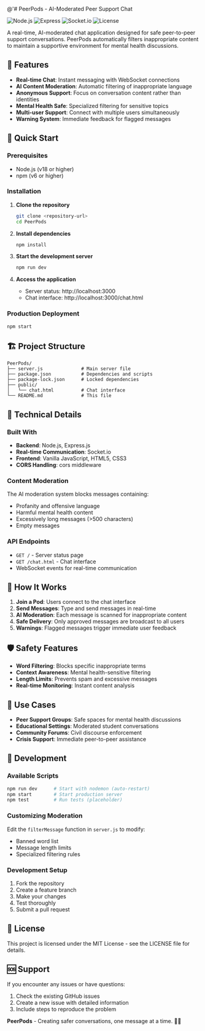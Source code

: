 
@'# PeerPods - AI-Moderated Peer Support Chat

![Node.js](https://img.shields.io/badge/Node.js-18%2B-green)
![Express](https://img.shields.io/badge/Express-4.18-blue)
![Socket.io](https://img.shields.io/badge/Socket.io-4.8-orange)
![License](https://img.shields.io/badge/License-MIT-lightgrey)

A real-time, AI-moderated chat application designed for safe peer-to-peer support conversations. PeerPods automatically filters inappropriate content to maintain a supportive environment for mental health discussions.

## 🌟 Features

- **Real-time Chat**: Instant messaging with WebSocket connections
- **AI Content Moderation**: Automatic filtering of inappropriate language
- **Anonymous Support**: Focus on conversation content rather than identities
- **Mental Health Safe**: Specialized filtering for sensitive topics
- **Multi-user Support**: Connect with multiple users simultaneously
- **Warning System**: Immediate feedback for flagged messages

## 🚀 Quick Start

### Prerequisites
- Node.js (v18 or higher)
- npm (v6 or higher)

### Installation

1. **Clone the repository**
   ```bash
   git clone <repository-url>
   cd PeerPods
   ```

2. **Install dependencies**
   ```bash
   npm install
   ```

3. **Start the development server**
   ```bash
   npm run dev
   ```

4. **Access the application**
   - Server status: http://localhost:3000
   - Chat interface: http://localhost:3000/chat.html

### Production Deployment
```bash
npm start
```

## 🏗️ Project Structure

```
PeerPods/
├── server.js              # Main server file
├── package.json           # Dependencies and scripts
├── package-lock.json      # Locked dependencies
├── public/
│   └── chat.html          # Chat interface
└── README.md              # This file
```

## 🔧 Technical Details

### Built With
- **Backend**: Node.js, Express.js
- **Real-time Communication**: Socket.io
- **Frontend**: Vanilla JavaScript, HTML5, CSS3
- **CORS Handling**: cors middleware

### Content Moderation
The AI moderation system blocks messages containing:
- Profanity and offensive language
- Harmful mental health content
- Excessively long messages (>500 characters)
- Empty messages

### API Endpoints
- `GET /` - Server status page
- `GET /chat.html` - Chat interface
- WebSocket events for real-time communication

## 💬 How It Works

1. **Join a Pod**: Users connect to the chat interface
2. **Send Messages**: Type and send messages in real-time
3. **AI Moderation**: Each message is scanned for inappropriate content
4. **Safe Delivery**: Only approved messages are broadcast to all users
5. **Warnings**: Flagged messages trigger immediate user feedback

## 🛡️ Safety Features

- **Word Filtering**: Blocks specific inappropriate terms
- **Context Awareness**: Mental health-sensitive filtering
- **Length Limits**: Prevents spam and excessive messages
- **Real-time Monitoring**: Instant content analysis

## 🎯 Use Cases

- **Peer Support Groups**: Safe spaces for mental health discussions
- **Educational Settings**: Moderated student conversations
- **Community Forums**: Civil discourse enforcement
- **Crisis Support**: Immediate peer-to-peer assistance

## 🔄 Development

### Available Scripts
```bash
npm run dev      # Start with nodemon (auto-restart)
npm start        # Start production server
npm test         # Run tests (placeholder)
```

### Customizing Moderation
Edit the `filterMessage` function in `server.js` to modify:
- Banned word list
- Message length limits
- Specialized filtering rules


### Development Setup
1. Fork the repository
2. Create a feature branch
3. Make your changes
4. Test thoroughly
5. Submit a pull request

## 📝 License

This project is licensed under the MIT License - see the LICENSE file for details.

## 🆘 Support

If you encounter any issues or have questions:
1. Check the existing GitHub issues
2. Create a new issue with detailed information
3. Include steps to reproduce the problem



**PeerPods** - Creating safer conversations, one message at a time. 💬✨


